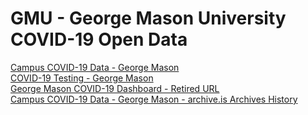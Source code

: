 # GMU - George Mason University COVID-19 Open Data

[Campus COVID-19 Data - George Mason](https://www2.gmu.edu/campus-covid-19-data)  
[COVID-19 Testing - George Mason](https://www2.gmu.edu/safe-return-campus/personal-and-public-health/covid-19-testing)  
[George Mason COVID-19 Dashboard - Retired URL](https://mymasonportal.gmu.edu/bbcswebdav/xid-186724966_1)  
[Campus COVID-19 Data - George Mason - archive.is Archives History](https://archive.vn/https://www2.gmu.edu/campus-covid-19-data)  